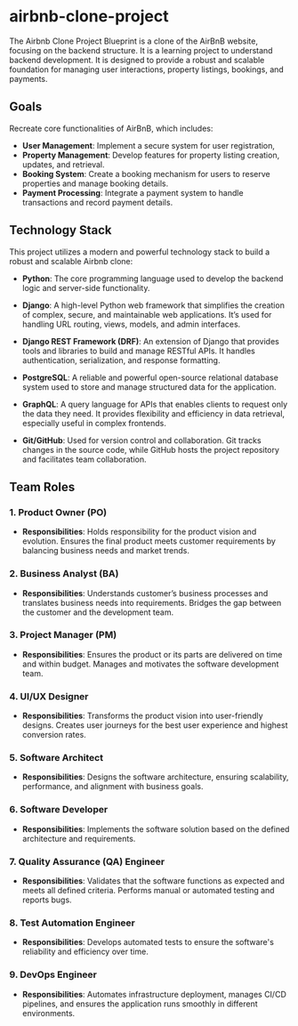 # airbnb-clone-project

The Airbnb Clone Project Blueprint is a clone of the AirBnB website, focusing on the backend structure. It is a learning project to understand backend development. It is designed to provide a robust and scalable foundation for managing user interactions, property listings, bookings, and payments.

## Goals

Recreate core functionalities of AirBnB, which includes:

- **User Management**: Implement a secure system for user registration,
- **Property Management**: Develop features for property listing creation, updates, and retrieval.
- **Booking System**: Create a booking mechanism for users to reserve properties and manage booking details.
- **Payment Processing**: Integrate a payment system to handle transactions and record payment details.

## Technology Stack

This project utilizes a modern and powerful technology stack to build a robust and scalable Airbnb clone:

- **Python**: The core programming language used to develop the backend logic and server-side functionality.

- **Django**: A high-level Python web framework that simplifies the creation of complex, secure, and maintainable web applications. It’s used for handling URL routing, views, models, and admin interfaces.

- **Django REST Framework (DRF)**: An extension of Django that provides tools and libraries to build and manage RESTful APIs. It handles authentication, serialization, and response formatting.

- **PostgreSQL**: A reliable and powerful open-source relational database system used to store and manage structured data for the application.

- **GraphQL**: A query language for APIs that enables clients to request only the data they need. It provides flexibility and efficiency in data retrieval, especially useful in complex frontends.

- **Git/GitHub**: Used for version control and collaboration. Git tracks changes in the source code, while GitHub hosts the project repository and facilitates team collaboration.

## Team Roles

### 1. Product Owner (PO)

- **Responsibilities**: Holds responsibility for the product vision and evolution. Ensures the final product meets customer requirements by balancing business needs and market trends.

### 2. Business Analyst (BA)

- **Responsibilities**: Understands customer’s business processes and translates business needs into requirements. Bridges the gap between the customer and the development team.

### 3. Project Manager (PM)

- **Responsibilities**: Ensures the product or its parts are delivered on time and within budget. Manages and motivates the software development team.

### 4. UI/UX Designer

- **Responsibilities**: Transforms the product vision into user-friendly designs. Creates user journeys for the best user experience and highest conversion rates.

### 5. Software Architect

- **Responsibilities**: Designs the software architecture, ensuring scalability, performance, and alignment with business goals.

### 6. Software Developer

- **Responsibilities**: Implements the software solution based on the defined architecture and requirements.

### 7. Quality Assurance (QA) Engineer

- **Responsibilities**: Validates that the software functions as expected and meets all defined criteria. Performs manual or automated testing and reports bugs.

### 8. Test Automation Engineer

- **Responsibilities**: Develops automated tests to ensure the software's reliability and efficiency over time.

### 9. DevOps Engineer

- **Responsibilities**: Automates infrastructure deployment, manages CI/CD pipelines, and ensures the application runs smoothly in different environments.
